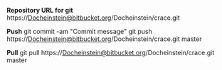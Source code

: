 **Repository URL for git** 
https://Docheinstein@bitbucket.org/Docheinstein/crace.git

**Push**
git commit -am "Commit message"
git push https://Docheinstein@bitbucket.org/Docheinstein/crace.git master

**Pull** 
git pull https://Docheinstein@bitbucket.org/Docheinstein/crace.git master